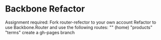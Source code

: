 # Backbone Refactor

Assignment required:
Fork router-refector to your own account
Refactor to use Backbone.Router and use the following routes:
"" (home)
"products"
"terms"
create a gh-pages branch
